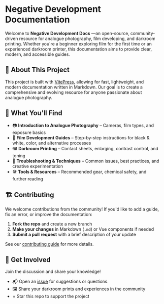 # Negative Development Documentation

Welcome to **Negative Development Docs** —an open-source, community-driven resource for analogue photography, film developing, and darkroom printing. Whether you're a beginner exploring film for the first time or an experienced darkroom printer, this documentation aims to provide clear, modern, and accessible guides.

## 🌟 About This Project

This project is built with [VitePress](https://vitepress.dev/), allowing for fast, lightweight, and modern documentation written in Markdown. Our goal is to create a comprehensive and evolving resource for anyone passionate about analogue photography.

## 📖 What You'll Find

- 📷 **Introduction to Analogue Photography** – Cameras, film types, and exposure basics  
- 🧪 **Film Development Guides** – Step-by-step instructions for black & white, color, and alternative processes  
- 🖼 **Darkroom Printing** – Contact sheets, enlarging, contrast control, and toning  
- 🔧 **Troubleshooting & Techniques** – Common issues, best practices, and creative experimentation  
- 🛠 **Tools & Resources** – Recommended gear, chemical safety, and further reading  

## 🏗 Contributing

We welcome contributions from the community! If you'd like to add a guide, fix an error, or improve the documentation:

1. **Fork the repo** and create a new branch  
2. **Make your changes** in Markdown (`.md`) or Vue components if needed  
3. **Submit a pull request** with a brief description of your update  

See our [contributing guide](./docs/contributing.md) for more details.

## 📢 Get Involved

Join the discussion and share your knowledge!  

- 📬 Open an [issue](https://github.com/JClique/NegDevDocs/issues) for suggestions or questions  
- 🖼 Share your darkroom prints and experiences in the community  
- ⭐ Star this repo to support the project  
